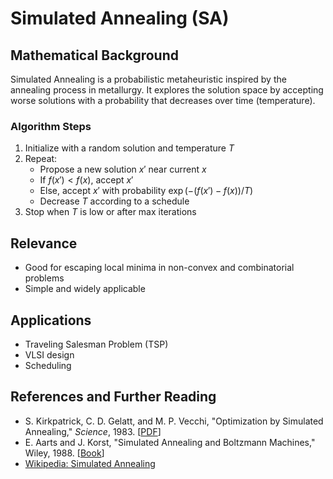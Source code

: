 # Simulated Annealing (SA)

## Mathematical Background
Simulated Annealing is a probabilistic metaheuristic inspired by the annealing process in metallurgy. It explores the solution space by accepting worse solutions with a probability that decreases over time (temperature).

### Algorithm Steps
1. Initialize with a random solution and temperature $T$
2. Repeat:
   - Propose a new solution $x'$ near current $x$
   - If $f(x') < f(x)$, accept $x'$
   - Else, accept $x'$ with probability $\exp(-(f(x')-f(x))/T)$
   - Decrease $T$ according to a schedule
3. Stop when $T$ is low or after max iterations

## Relevance
- Good for escaping local minima in non-convex and combinatorial problems
- Simple and widely applicable

## Applications
- Traveling Salesman Problem (TSP)
- VLSI design
- Scheduling

## References and Further Reading
- S. Kirkpatrick, C. D. Gelatt, and M. P. Vecchi, "Optimization by Simulated Annealing," *Science*, 1983. [[PDF](https://www.cs.brandeis.edu/~marshall/courses/cs159/SimulatedAnnealing.pdf)]
- E. Aarts and J. Korst, "Simulated Annealing and Boltzmann Machines," Wiley, 1988. [[Book](https://www.wiley.com/en-us/Simulated+Annealing+and+Boltzmann+Machines-p-9780471921462)]
- [Wikipedia: Simulated Annealing](https://en.wikipedia.org/wiki/Simulated_annealing)
